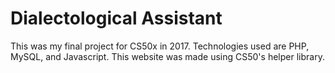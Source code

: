 # Dialectological Assistant

This was my final project for CS50x in 2017. Technologies used are PHP, MySQL, and Javascript. This website was made using CS50's helper library.
